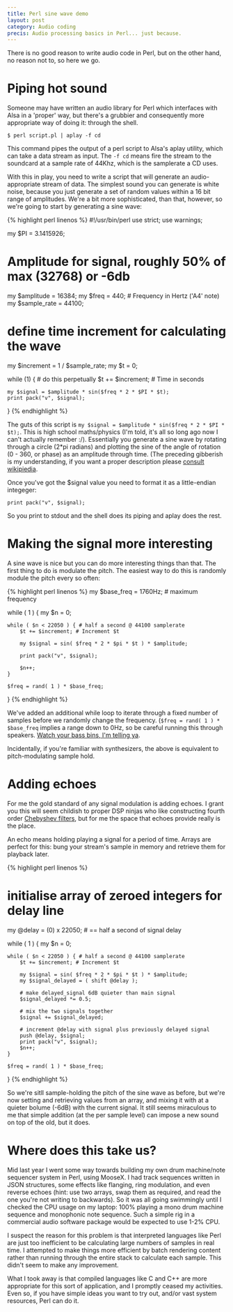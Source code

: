 ```yaml
---
title: Perl sine wave demo
layout: post
category: Audio coding
precis: Audio processing basics in Perl... just because.
---
```


There is no good reason to write audio code in Perl, but on the other hand, no reason not to, so here we go.

# Piping hot sound

Someone may have written an audio library for Perl which interfaces with Alsa in a 'proper' way, but there's a grubbier and consequently more appropriate way of doing it: through the shell.

`$ perl script.pl | aplay -f cd`

This command pipes the output of a perl script to Alsa's aplay utility, which can take a data stream as input. The `-f cd` means fire the stream to the soundcard at a sample rate of 44Khz, which is the samplerate a CD uses.

With this in play, you need to write a script that will generate an audio-appropriate stream of data. The simplest sound you can generate is white noise, because you just generate a set of random values within a 16 bit range of amplitudes. We're a bit more sophisticated, than that, however, so we're going to start by generating a sine wave:

{% highlight perl linenos %}
#!/usr/bin/perl
use strict;
use warnings;

my $PI = 3.1415926;

# Amplitude for signal, roughly 50% of max (32768) or -6db
my $amplitude = 16384;
my $freq = 440; # Frequency in Hertz ('A4' note)
my $sample_rate = 44100;

# define time increment for calculating the wave
my $increment = 1 / $sample_rate;
my $t = 0;

while (1) { # do this perpetually
    $t += $increment; # Time in seconds

    my $signal = $amplitude * sin($freq * 2 * $PI * $t);
    print pack("v", $signal);
}
{% endhighlight %}

The guts of this script is `my $signal = $amplitude * sin($freq * 2 * $PI * $t);`. This is high school maths/physics (I'm told, it's all so long ago now I can't actually remember :/). Essentially you generate a sine wave by rotating through a circle (2*pi radians) and plotting the sine of the angle of rotation (0 - 360, or phase) as an amplitude through time. (The preceding gibberish is my understanding, if you want a proper description please [consult wikipiedia](https://en.wikipedia.org/wiki/Sine_wave).

Once you've got the $signal value you need to format it as a little-endian integeger:

`print pack("v", $signal);`

So you print to stdout and the shell does its piping and aplay does the rest.

# Making the signal more interesting

A sine wave is nice but you can do more interesting things than that. The first thing to do is modulate the pitch. The easiest way to do this is randomly module the pitch every so often:

{% highlight perl linenos %}
my $base_freq = 1760Hz; # maximum frequency

while ( 1 ) {
    my $n = 0;

    while ( $n < 22050 ) { # half a second @ 44100 samplerate
        $t += $increment; # Increment $t

        my $signal = sin( $freq * 2 * $pi * $t ) * $amplitude;

        print pack("v", $signal);

        $n++;
    }

    $freq = rand( 1 ) * $base_freq;
}
{% endhighlight %}

We've added an additional while loop to iterate through a fixed number of samples before we randomly change the frequency. (`$freq = rand( 1 ) * $base_freq` implies a range down to 0Hz, so be careful running this through speakers. [Watch your bass bins, I'm telling ya](https://www.youtube.com/watch?v=gIzSZH6oqeM).

Incidentally, if you're familiar with synthesizers, the above is equivalent to pitch-modulating sample hold.

# Adding echoes

For me the gold standard of any signal modulation is adding echoes. I grant you this will seem childish to proper DSP ninjas who like constructing fourth order [Chebyshev filters](https://en.wikipedia.org/wiki/Chebyshev_filter), but for me the space that echoes provide really is the place.

An echo means holding playing a signal for a period of time. Arrays are perfect for this: bung your stream's sample in memory and retrieve them for playback later.

{% highlight perl linenos %}
# initialise array of zeroed integers for delay line
my @delay = (0) x 22050; # == half a second of signal delay

while ( 1 ) {
    my $n = 0;

    while ( $n < 22050 ) { # half a second @ 44100 samplerate
        $t += $increment; # Increment $t

        my $signal = sin( $freq * 2 * $pi * $t ) * $amplitude;
        my $signal_delayed = ( shift @delay );

        # make delayed_signal 6dB quieter than main signal
        $signal_delayed *= 0.5;

        # mix the two signals together
        $signal += $signal_delayed;

        # increment @delay with signal plus previously delayed signal
        push @delay, $signal;
        print pack("v", $signal);
        $n++;
    }

    $freq = rand( 1 ) * $base_freq;
}
{% endhighlight %}

So we're sitll sample-holding the pitch of the sine wave as before, but we're now setting and retrieving values from an array, and mixing it with at a quieter bolume (-6dB) with the current signal. It still seems miraculous to me that simple addition (at the per sample level) can impose a new sound on top of the old, but it does.

# Where does this take us?

Mid last year I went some way towards building my own drum machine/note sequencer system in Perl, using MooseX. I had track sequences written in JSON structures, some effects like flanging, ring modulation, and even reverse echoes (hint: use two arrays, swap them as required, and read the one you're not writing to backwards). So it was all going swimmingly until I checked the CPU usage on my laptop: 100% playing a mono drum machine sequence and monophonic note sequence. Such a simple rig in a commercial audio software package would be expected to use 1-2% CPU.

I suspect the reason for this problem is that interpreted languages like Perl are just too inefficient to be calculating large numbers of samples in real time. I attempted to make things more efficient by batch rendering content rather than running through the entire stack to calculate each sample. This didn't seem to make any improvement.

What I took away is that compiled languages like C and C++ are more appropriate for this sort of application, and I promptly ceased my activities. Even so, if you have simple ideas you want to try out, and/or vast system resources, Perl can do it.
